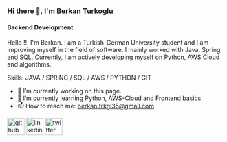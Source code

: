 ### Hi there 👋, I'm Berkan Turkoglu
#### Backend Development
Hello !!. I'm Berkan. I am a Turkish-German University student and I am improving myself in the field of software. I mainly worked with Java, Spring and SQL. Currently, I am actively developing myself on Python, AWS Cloud and algorithms.

Skills: JAVA / SPRING / SQL / AWS / PYTHON / GIT

- 🔭 I’m currently working on this page. 
- 🌱 I’m currently learning Python, AWS-Cloud and Frontend basics 
- 📫 How to reach me: berkan.trkgl35@gmail.com 


[<img src='https://cdn.jsdelivr.net/npm/simple-icons@3.0.1/icons/github.svg' alt='github' height='40'>](https://github.com/Berkantrkgl)  [<img src='https://cdn.jsdelivr.net/npm/simple-icons@3.0.1/icons/linkedin.svg' alt='linkedin' height='40'>](https://www.linkedin.com/in/https://www.linkedin.com/in/berkanturkoglu//)  [<img src='https://cdn.jsdelivr.net/npm/simple-icons@3.0.1/icons/twitter.svg' alt='twitter' height='40'>](https://twitter.com/https://twitter.com/trkgl_berkan)  

